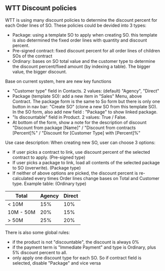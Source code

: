 ## WTT Discount policies

WTT is using many discount policies to determine the discount percent for each Order lines of SO. These policies could be devided into 3 types: 
 - Package: using a template SO to apply when creating SO. this template is also determined the fixed order lines with quantity and discount percent. 
 - Pre-signed contract: fixed discount percent for all order lines of children SOs of the contract
 - Ordinary: bases on SO total value and the customer type to determine the discount percent/fixed amount (by indexing a table). The bigger value, the bigger discount.

Base on current system, here are new key functions
 - "Customer type" field in Contacts. 2 values: (default) "Agency", "Direct"
 - Package (template SO): add a new item in "Sales" Menu, above Contract. The package form is the same to So form but there is only one button in nav bar: "Create SO" (clone a new SO from this template SO). In the SO form, also add new field : "Package" to show linked package.
 - "Is discountable" field in Product. 2 values: True / False.
 - At bottom of the form, show a note for the description of discount "Discount from package [Name]" / "Discount from contracts [Percent]%" / "Discount for [Customer Type] with [Percent]%"
 
 Use case description: When creating new SO, user can choose 3 options:
 - If user picks a contract to link, use discount percent of the selected contract to apply. (Pre-signed type)
 - If user picks a package to link, load all contents of the selected package to SO (overwrite). (Package type)
 - If neither of above options are picked, the discount percent is re-calculated every times Order lines change bases on Total and Customer type. Example table:  (Ordinary type)
  
|Total   | Agency  | Direct  |
|--------|---------|---------|
|< 10M   |   15%   |   10%   |
|   10M - 50M |   20% |  15% |
| > 50M  | 25%  | 20%  |
 
There is also some global rules:
 - if the product is not "discountable", the discount is always 0%
 - if the payment term is "Immediate Payment" and type is Ordinary, plus 5% discount percent to all. 
 - only apply one discount type for each SO. So if contract field is selected, disable "Package" and vice versa
